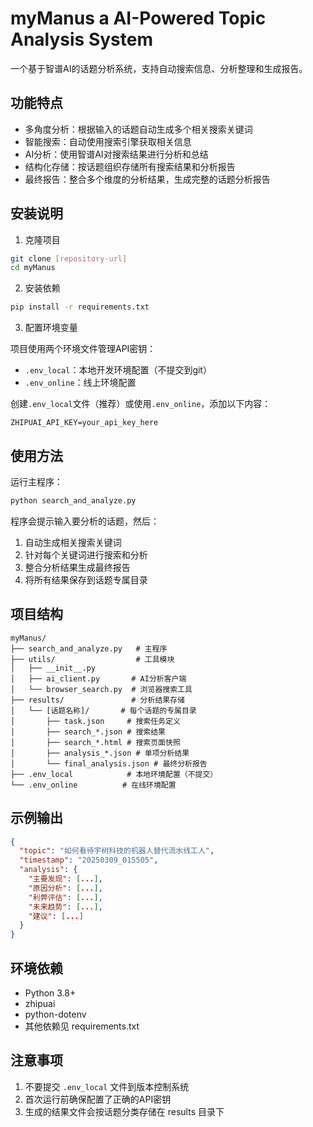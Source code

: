 # myManus a AI-Powered Topic Analysis System

一个基于智谱AI的话题分析系统，支持自动搜索信息、分析整理和生成报告。

## 功能特点

- 多角度分析：根据输入的话题自动生成多个相关搜索关键词
- 智能搜索：自动使用搜索引擎获取相关信息
- AI分析：使用智谱AI对搜索结果进行分析和总结
- 结构化存储：按话题组织存储所有搜索结果和分析报告
- 最终报告：整合多个维度的分析结果，生成完整的话题分析报告

## 安装说明

1. 克隆项目
```bash
git clone [repository-url]
cd myManus
```

2. 安装依赖
```bash
pip install -r requirements.txt
```

3. 配置环境变量

项目使用两个环境文件管理API密钥：
- `.env_local`：本地开发环境配置（不提交到git）
- `.env_online`：线上环境配置

创建`.env_local`文件（推荐）或使用`.env_online`，添加以下内容：
```
ZHIPUAI_API_KEY=your_api_key_here
```

## 使用方法

运行主程序：
```bash
python search_and_analyze.py
```

程序会提示输入要分析的话题，然后：
1. 自动生成相关搜索关键词
2. 针对每个关键词进行搜索和分析
3. 整合分析结果生成最终报告
4. 将所有结果保存到话题专属目录

## 项目结构

```
myManus/
├── search_and_analyze.py   # 主程序
├── utils/                  # 工具模块
│   ├── __init__.py
│   ├── ai_client.py       # AI分析客户端
│   └── browser_search.py  # 浏览器搜索工具
├── results/               # 分析结果存储
│   └── [话题名称]/       # 每个话题的专属目录
│       ├── task.json     # 搜索任务定义
│       ├── search_*.json # 搜索结果
│       ├── search_*.html # 搜索页面快照
│       ├── analysis_*.json # 单项分析结果
│       └── final_analysis.json # 最终分析报告
├── .env_local            # 本地环境配置（不提交）
└── .env_online          # 在线环境配置
```

## 示例输出

```json
{
  "topic": "如何看待宇树科技的机器人替代流水线工人",
  "timestamp": "20250309_015505",
  "analysis": {
    "主要发现": [...],
    "原因分析": [...],
    "利弊评估": [...],
    "未来趋势": [...],
    "建议": [...]
  }
}
```

## 环境依赖

- Python 3.8+
- zhipuai
- python-dotenv
- 其他依赖见 requirements.txt

## 注意事项

1. 不要提交 `.env_local` 文件到版本控制系统
2. 首次运行前确保配置了正确的API密钥
3. 生成的结果文件会按话题分类存储在 results 目录下

